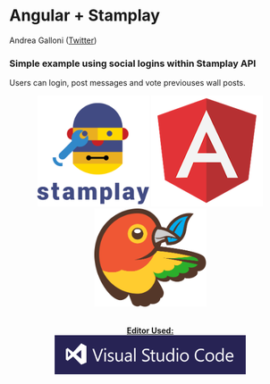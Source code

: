 
# Angular + Stamplay 

Andrea Galloni ([Twitter](https://twitter.com/andreagalloni92))

### Simple example using social logins within Stamplay API 
Users can login, post messages and vote previouses wall posts.



<p align="center">
  <img src="images/stamplay.png" width="200">
  <img src="images/angular.png" width="200">
  <img src="images/bower.png" width="200">
</p>




<p align="center">
  <br/><b><a href="https://code.visualstudio.com/">Editor Used:</a></b><br/>
  <a href="https://code.visualstudio.com/">
  <img src="images/visualstudio.png" height="70px">
  </a>
</p>


